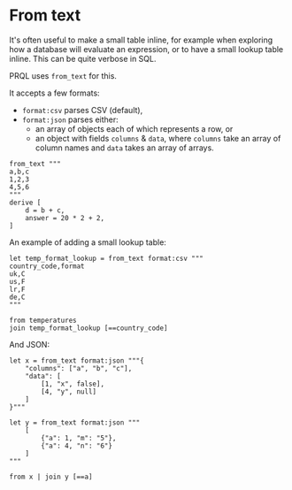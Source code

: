 # From text

It's often useful to make a small table inline, for example when exploring how a
database will evaluate an expression, or to have a small lookup table inline.
This can be quite verbose in SQL.

PRQL uses `from_text` for this.

It accepts a few formats:

- `format:csv` parses CSV (default),
- `format:json` parses either:
  - an array of objects each of which represents a row, or
  - an object with fields `columns` & `data`, where `columns` take an array of
    column names and `data` takes an array of arrays.

```prql
from_text """
a,b,c
1,2,3
4,5,6
"""
derive [
    d = b + c,
    answer = 20 * 2 + 2,
]
```

An example of adding a small lookup table:

```prql
let temp_format_lookup = from_text format:csv """
country_code,format
uk,C
us,F
lr,F
de,C
"""

from temperatures
join temp_format_lookup [==country_code]
```

And JSON:

```prql
let x = from_text format:json """{
    "columns": ["a", "b", "c"],
    "data": [
        [1, "x", false],
        [4, "y", null]
    ]
}"""

let y = from_text format:json """
    [
        {"a": 1, "m": "5"},
        {"a": 4, "n": "6"}
    ]
"""

from x | join y [==a]
```
